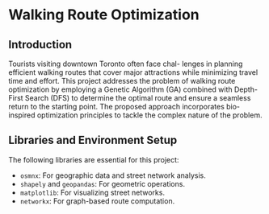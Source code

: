 # Walking Route Optimization

## Introduction
Tourists visiting downtown Toronto often face chal-
lenges in planning efficient walking routes that cover major
attractions while minimizing travel time and effort. This project addresses the problem of walking route optimization by
employing a Genetic Algorithm (GA) combined with Depth-
First Search (DFS) to determine the optimal route and ensure
a seamless return to the starting point. The proposed approach
incorporates bio-inspired optimization principles to tackle the
complex nature of the problem.

## Libraries and Environment Setup

The following libraries are essential for this project:
- `osmnx`: For geographic data and street network analysis.
- `shapely` and `geopandas`: For geometric operations.
- `matplotlib`: For visualizing street networks.
- `networkx`: For graph-based route computation.
